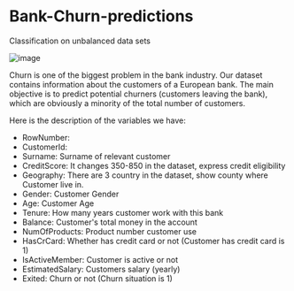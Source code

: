 # Bank-Churn-predictions
Classification on unbalanced data sets

![image](https://github.com/aminchk/Bank-Churn-predictions/assets/121105876/c13126fe-c3b3-4312-9f9f-fd1a7c6ba9f1)


Churn is one of the biggest problem in the bank industry. Our dataset contains information about the customers of a European bank. The main objective is to predict potential churners (customers leaving the bank), which are obviously a minority of the total number of customers.

Here is the description of the variables we have:

- RowNumber:
- CustomerId:
- Surname: Surname of relevant customer
- CreditScore: It changes 350-850 in the dataset, express credit eligibility
- Geography: There are 3 country in the dataset, show county where Customer live in.
- Gender: Customer Gender
- Age: Customer Age
- Tenure: How many years customer work with this bank
- Balance: Customer's total money in the account
- NumOfProducts: Product number customer use
- HasCrCard: Whether has credit card or not (Customer has credit card is 1)
- IsActiveMember: Customer is active or not
- EstimatedSalary: Customers salary (yearly)
- Exited: Churn or not (Churn situation is 1)
